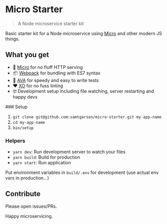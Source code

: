 # Micro Starter
> A Node microservice starter kit

Basic starter kit for a Node microservice using [Micro](https://github.com/zeit/micro) and other modern JS things.

## What you get

- 🔷 [Micro](https://github.com/zeit/micro) for no fluff HTTP serving
- 📦 [Webpack](https://webpack.github.io/) for bundling with ES7 syntax
- 🚀 [AVA](https://github.com/avajs/ava) for speedy and easy to write tests
- ❤️ [XO](https://github.com/sindresorhus/xo) for no fuss linting
- 🤓 Development setup including file watching, server restarting and happy devs

### Setup

1. `git clone git@github.com:samtgarson/micro-starter.git my-app-name`
2. `cd my-app-name`
3. `bin/setup`

### Helpers

- `yarn dev`: Run development server to watch your files
- `yarn build`: Build for production
- `yarn start`: Run application

Put environment variables in `build/.env` for development (use actual env vars in production...)

## Contribute

Please open issues/PRs.

Happy microservicing.
